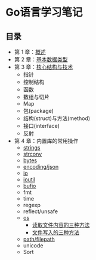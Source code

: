 # Go语言学习笔记

## 目录

- 第 1 章：[概述](01.md)
- 第 2 章：[基本数据类型](02.md)
- 第 3 章：[核心结构与技术](03.md)
  * 指针
  * 控制结构
  * 函数
  * 数组与切片
  * Map
  * 包(package)
  * 结构(struct)与方法(method)
  * 接口(interface)
  * 反射
- 第 4 章：内置库的常用操作
  * [strings](strings.md)
  * [strconv](strconv.md)
  * [bytes](bytes.md)
  * [encoding/json](json.md)
  * [io](io.md)
  * [ioutil](ioutil.md)
  * [bufio](bufio.md)
  * fmt
  * time
  * regexp
  * reflect/unsafe
  * [os](os.md)
    * [读取文件内容的三种方法](os.md#读取文件内容的三种方法)
    * [文件写入的三种方法](os.md#文件写入的三种方法)
  * [path/filepath](filepath.md)
  * unicode
  * Sort
